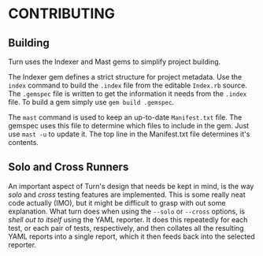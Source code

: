 # CONTRIBUTING

## Building

Turn uses the Indexer and Mast gems to simplify project building.

The Indexer gem defines a strict structure for project metadata. Use the `index`
command to build the `.index` file from the editable `Index.rb` source. 
The `.gemspec` file is written to get the information it needs from the `.index`
file. To build a gem simply use `gem build .gemspec`.

The `mast` command is used to keep an up-to-date `Manifest.txt` file. The gemspec
uses this file to determine which files to include in the gem. Just use
`mast -u` to update it. The top line in the Manifest.txt file determines it's
contents.


## Solo and Cross Runners

An important aspect of Turn's design that needs be kept in mind, is the way 
_solo_ and _cross_ testing features are implemented. This is some really
neat code actually (IMO), but it might be difficult to grasp with out some
explanation. What turn does when using the `--solo` or `--cross` options,
is <i>shell out to itself</i> using the YAML reporter. It does this repeatedly
for each test, or each pair of tests, respectively, and then collates all the
resulting YAML reports into a single report, which it then feeds back into the
selected reporter.
